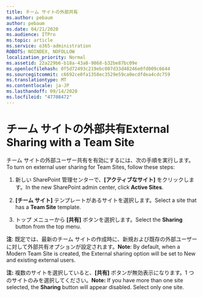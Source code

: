 ```yaml
---
title: チーム サイトの外部共有
ms.author: pebaum
author: pebaum
ms.date: 04/21/2020
ms.audience: ITPro
ms.topic: article
ms.service: o365-administration
ROBOTS: NOINDEX, NOFOLLOW
localization_priority: Normal
ms.assetid: 22a229b6-b18a-43a8-9868-b32be87bc09e
ms.openlocfilehash: 0f5d72493c219ebc007d33d48246e0fd009c6644
ms.sourcegitcommit: c6692ce0fa1358ec3529e59ca0ecdfdea4cdc759
ms.translationtype: MT
ms.contentlocale: ja-JP
ms.lasthandoff: 09/14/2020
ms.locfileid: "47708472"
---
```

# <a name="external-sharing-with-a-team-site"></a><span data-ttu-id="dcb6a-102">チーム サイトの外部共有</span><span class="sxs-lookup"><span data-stu-id="dcb6a-102">External Sharing with a Team Site</span></span>

<span data-ttu-id="dcb6a-103">チーム サイトの外部ユーザー共有を有効にするには、次の手順を実行します。</span><span class="sxs-lookup"><span data-stu-id="dcb6a-103">To turn on external user sharing for Team Sites, follow these steps:</span></span> 
  
1. <span data-ttu-id="dcb6a-104">新しい SharePoint 管理センターで、**[アクティブなサイト]** をクリックします。</span><span class="sxs-lookup"><span data-stu-id="dcb6a-104">In the new SharePoint admin center, click **Active Sites**.</span></span>
  
2. <span data-ttu-id="dcb6a-105">**[チーム サイト]** テンプレートがあるサイトを選択します。</span><span class="sxs-lookup"><span data-stu-id="dcb6a-105">Select a site that has a **Team Site** template.</span></span> 
  
3. <span data-ttu-id="dcb6a-106">トップ メニューから **[共有]** ボタンを選択します。</span><span class="sxs-lookup"><span data-stu-id="dcb6a-106">Select the **Sharing** button from the top menu.</span></span> 
  
 <span data-ttu-id="dcb6a-107">**注**: 既定では、最新のチーム サイトの作成時に、新規および既存の外部ユーザーに対して外部共有オプションが設定されます。</span><span class="sxs-lookup"><span data-stu-id="dcb6a-107">**Note**: By default, when a Modern Team Site is created, the External sharing option will be set to New and existing external users.</span></span> 
  
 <span data-ttu-id="dcb6a-p101">**注:** 複数のサイトを選択していると、**[共有]** ボタンが無効表示になります。1 つのサイトのみを選択してください。</span><span class="sxs-lookup"><span data-stu-id="dcb6a-p101">**Note:** If you have more than one site selected, the **Sharing** button will appear disabled. Select only one site.</span></span> 
  

